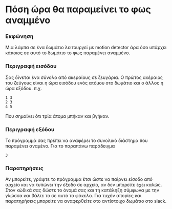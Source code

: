# Πόση ώρα θα παραμείνει το φως αναμμένο
### Εκφώνηση
Μια λάμπα σε ένα δωμάτιο λειτουργεί με motion detector άρα όσο υπάρχει κάποιος σε αυτό το δωμάτιο το φως παραμένει αναμμένο. 

### Περιγραφή εισόδου
Σας δίνεται ένα σύνολο από ακεραίους σε ζευγάρια. Ο πρώτος ακέραιος του ζεύγους είναι η ώρα εισόδου ενός ατόμου στο δωμάτιο και ο άλλος η ώρα εξόδου. 
π.χ.

```
1 3
2 3
4 5
```

Που σημαίνει ότι τρία άτομα μπήκαν και βγήκαν.

### Περιγραφή εξόδου
Το πρόγραμμά σας πρέπει να αναφέρει το συνολικό διάστημα που παραμένει αναμένο. Για το παραπάνω παράδειγμα

```
3
```

### Παρατηρήσεις
Αν μπορείτε, γράψτε το πρόγραμμα έτσι ώστε να παίρνει είσοδο από αρχείο και να τυπώνει την έξοδο σε αρχείο, αν δεν μπορείτε έχει καλώς.
Στον κώδικά σας δώστε το όνομά σας και τη κατάληξη σύμφωνα με την γλώσσα και βάλτε το σε αυτό το φάκελο. 
Για τυχόν απορίες και παρατηρήσεις μπορείτε να αναφερθείτε στο αντίστοιχο δωμάτιο στο slack.
